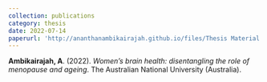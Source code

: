 ```yaml
---
collection: publications
category: thesis
date: 2022-07-14
paperurl: 'http://ananthanambikairajah.github.io/files/Thesis Material - Ananthan_Ambikairajah_PhD_Thesis.pdf'
---
```


<b>Ambikairajah, A</b>. (2022). <i>Women’s brain health: disentangling the role of menopause and ageing</i>. The Australian National University (Australia).